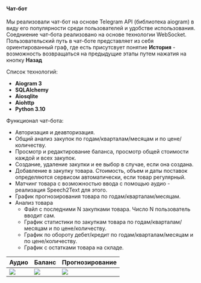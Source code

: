 #### Чат-бот

Мы реализовали чат-бот на основе Telegram API (библиотека aiogram) в виду его популярности среди пользователей и удобстве использования. Соедниение чат-бота реализовано на основе технологии WebSocket.
Пользовательский путь в чат-боте представляет из себя ориентированный граф, где есть присутсвует понятие **История** - возможность возвращаться на предыдущие этапы путем нажатия на кнопку **Назад**

Список технологий:
- **Aiogram 3**
- **SQLAlchemy**
- **Aiosqlite**
- **Aiohttp**
- **Python 3.10**

Функционал чат-бота:
- Авторизация и деавторизация.
- Общий анализ закупок по годам/кварталам/месяцам и по цене/количеству.
- Просмотр и редактирование баланса, просмотр общей стоимости каждой и всех закупок.
- Создание, удаление закупки и ее выбор в случае, если она создана.
- Добавление в закупку товара. Стоимость, объем и даты поставок определяются сервисом автоматически, если товар регулярный.
- Матчинг товара с возможностью ввода с помощью аудио - реализация Speech2Text для этого. 
- График прогнозирования товара по годам/кварталам/месяцам.
- Анализ товара
  - Файл с последними N закупками товара. Число N пользователь вводит сам.
  - График статистики по закупкам товара по годам/кварталам/месяцам и по цене/количеству.
  - График по обороту дебет/кредит по годам/кварталам/месяцам и по цене/количеству.
  - График с остатками товара на складе.

|Аудио|Баланс|Прогнозирование|
|-|-|-|
|![](https://github.com/ParkieV/lct2024/assets/61056244/4f9ab7ea-b43b-4420-b7cd-5dbf9d955666)|![](https://github.com/ParkieV/lct2024/assets/61056244/483381e0-994b-4adb-a533-3e0509ef9078)|![](https://github.com/ParkieV/lct2024/assets/61056244/877ddd42-0d58-487d-b2a9-39074f1ff169)|



